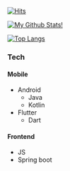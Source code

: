 
<!--
**GowoonJ/GowoonJ** is a ✨ _special_ ✨ repository because its `README.md` (this file) appears on your GitHub profile.

- 🏫INU 
- 🔭 Gyobo Book
- 🌱 Android, Flutter, Mobile Application and so on..
- 👯 I’m looking to collaborate on ...
- 🤔 I’m looking for help with ...
- 💬 Ask me about ...
- 📫 How to reach me: ...
- 😄 Pronouns: ...
- ⚡ Fun fact: ...
-->
<!-- <h2 align = 'center'> Tech Stack </h2> -->
<!-- <img src="https://capsule-render.vercel.app/api?type=wave&color=auto&height=200&section=header&text=GowoonJ's Github%20&fontSize=60" /> -->

[![Hits](https://hits.seeyoufarm.com/api/count/incr/badge.svg?url=https%3A%2F%2Fgithub.com%2FgowoonJ&count_bg=%23B9D8EB&title_bg=%23E4BEE5&icon=android.svg&icon_color=%23F2FFF9&title=hits&edge_flat=false)](https://github.com/GowoonJ)

[![My Github Stats!](https://github-readme-stats.vercel.app/api?username=GowoonJ&count_private=true&show_icons=true&theme=solarized-light)](https://github.com/GowoonJ)

[![Top Langs](https://github-readme-stats.vercel.app/api/top-langs/?username=GowoonJ&hide=javascript,html&layout=compact&theme=solarized-light)](https://github.com/GowoonJ)

### Tech
#### Mobile
- Android
  - Java
  - Kotlin
- Flutter
  - Dart 

#### Frontend
- JS
- Spring boot
